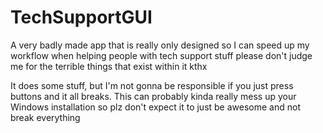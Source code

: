 # TechSupportGUI
A very badly made app that is really only designed so I can speed up my workflow when helping people with tech support stuff please don't judge me for the terrible things that exist within it kthx


It does some stuff, but I'm not gonna be responsible if you just press buttons and it all breaks. This can probably kinda really mess up your Windows installation so plz don't expect it to just be awesome and not break everything
